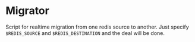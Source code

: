 # Migrator
Script for realtime migration from one redis source to another.
Just specify ```$REDIS_SOURCE``` and ```$REDIS_DESTINATION``` and the deal will be done.
